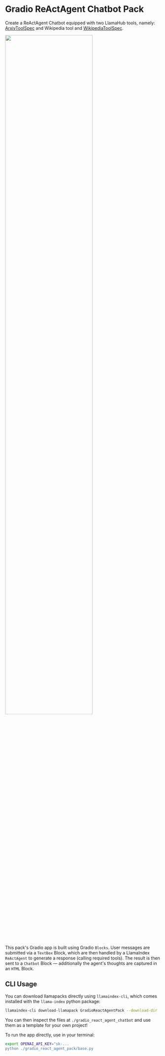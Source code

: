 # Gradio ReActAgent Chatbot Pack

Create a ReActAgent Chatbot equipped with two LlamaHub tools, namely: 
[ArxivToolSpec](https://llamahub.ai/l/tools-arxiv) and Wikipedia tool and
[WikipediaToolSpec](https://llamahub.ai/l/tools-wikipedia).

<img src="gradio-react-agent.png" width="75%">

This pack's Gradio app is built using Gradio `Blocks`. User messages are submitted
via a `TextBox` Block, which are then handled by a LlamaIndex `ReActAgent` to generate a
response (calling required tools). The result is then sent to a `Chatbot` Block —
additionally the agent's thoughts are captured in an `HTML` Block.

## CLI Usage

You can download llamapacks directly using `llamaindex-cli`, which comes installed with the `llama-index` python package:

```bash
llamaindex-cli download-llamapack GradioReactAgentPack --download-dir ./gradio_react_agent_chatbot
```

You can then inspect the files at `./gradio_react_agent_chatbot` and use them as a template for your own project!

To run the app directly, use in your terminal:

```bash
export OPENAI_API_KEY="sk-...
python ./gradio_react_agent_pack/base.py
```
